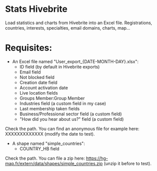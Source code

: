 # Stats Hivebrite
Load statistics and charts from Hivebrite into an Excel file.
Registrations, countries, interests, specialties, email domains, charts, map...

# Requisites:
- An Excel file named "User_export_{DATE-MONTH-DAY}.xlsx":
    - ID field (by default in Hivebrite exports)
    - Email field
    - Not blocked field
    - Creation date field
    - Account activation date
    - Live location fields
    - Groups Member:Group Member
    - Industries field (a custom field in my case)
    - Last membership taken fields 
    - Business/Professional sector field (a custom field)
    - "How did you hear about us?" field (a custom field)
      
Check the path. You can find an anonymous file for example here: XXXXXXXXXXXXX (modify the date to test).
   
 
- A shape named "simple_countries":
    - COUNTRY_HB field

Check the path. You can file a zip here: https://hg-map.fr/extern/data/shapes/simple_countries.zip (unzip it before to test).
  